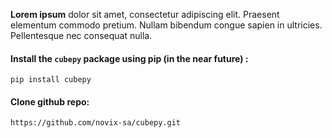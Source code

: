 **Lorem ipsum** dolor sit amet, consectetur adipiscing elit. Praesent elementum commodo pretium. Nullam bibendum congue sapien in ultricies. Pellentesque nec consequat nulla.


#### Install the  `cubepy`  package using pip  (in the near future) :
```
pip install cubepy
```

#### Clone github repo:
```
https://github.com/novix-sa/cubepy.git
```




<!--stackedit_data:
eyJoaXN0b3J5IjpbMjc5Mzg5Njg2LC05MzYxOTkyNjMsNzcwNz
MzODA0XX0=
-->